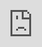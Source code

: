 ```yaml
---
title: >-
  Extreme sports, an FPS from former Blizzard devs and other new indie games
  worth checking out
date: '2025-07-26'
excerpt: >-
  Welcome to our weekly roundup of what&#39;s going on in the indie game space.
  There have been quite a few high-profile arrivals this week, as well as...
coverImage: >-
  https://images.unsplash.com/photo-1503676260728-1c00da094a0b?w=400&h=200&fit=crop&auto=format
author: AIVibe
tags:
  - Ai
  - Work
category: Education
source: >-
  https://www.engadget.com/gaming/extreme-sports-an-fps-from-former-blizzard-devs-and-other-new-indie-games-worth-checking-out-110007013.html?src=rss
---
```

<p>Welcome to our weekly roundup of what&#39;s going on in the indie game space. There have been quite a few high-profile arrivals this week, as well as others that have left early access and or arrived on more platforms.</p>
<p>I have a long flight this weekend and I&#39;m a little torn over what to play while I&#39;m in the air. I have my Switch 2, Steam Deck and Playdate with me (excessive, I know). As such, there are many ways I can go here. I haven&#39;t yet burrowed my way into <a data-i13n="cpos:1;pos:1" href="https://www.engadget.com/gaming/nintendo/donkey-kong-bananza-review-nintendos-latest-3d-platformer-is-an-instant-classic-143048108.html"><em>Donkey Kong Bananza</em></a>, so that&#39;s a strong option. But then there are all the Playdate Season Two games I&#39;ve yet to check out — <a data-i13n="cpos:2;pos:1" href="https://www.engadget.com/gaming/playdate-season-2-review-taria--como-and-black-hole-havoc-210042109.html"><em>Taria &amp; Como</em></a> is one I definitely want to play — while my Steam Deck is bursting with games and is running out of storage space.</p>
<span id="end-legacy-contents"></span><p>Decision paralysis is an all-too-common affliction these days, particularly when it comes to games or picking something to watch. I feel like the smartest choice here is to play whatever is taking up the most space on my Steam Deck that I&#39;ve yet to play, so I can just scrub it if I&#39;m not interested. I&#39;ll probably do that unless I do my usual thing while flying: try to catch up on sleep.</p>
<h2 id="jump-link-new-releases">New releases</h2>
<div id="2bb45949af194cf3a4f503f0f55689af"><iframe src="https://www.youtube.com/embed/8jHMuZE2HPA?rel=0" style="top:0;left:0;width:100%;height:100%;position:absolute;border:0;" allowfullscreen scrolling="no" data-embed-domain="www.youtube.com"></iframe></div>
<p>If there were a hall of fame just for mobile games, the first two Monument Valley games would surely be first-ballot inductees. While the <a data-i13n="cpos:3;pos:1" href="https://www.engadget.com/gaming/monument-valley-3-breaks-the-series-old-boundaries-by-adding-a-sailboat-013638578.html">third entry in the series</a> perhaps didn&#39;t quite hit those heady heights, it still has its fans and was well-received when it debuted on iOS and Android via Netflix late last year. Just over seven months later, <em>Monument Valley 3</em> has <a data-i13n="cpos:4;pos:1" href="https://www.engadget.com/gaming/monument-valley-3-breaks-free-from-netflix-on-july-22-170002131.html">sailed onto more platforms</a>. Ustwo Games&#39; thoughtful and stylish M.C. Escher-inspired puzzler is now available on <a data-i13n="cpos:5;pos:1" href="https://store.steampowered.com/app/3132930/Monument_Valley_3/">PC</a>, Nintendo Switch, Switch 2, PS4, PS5 and Xbox Series X/S.</p>
<div id="8c72d4655f0140849b016127ac3cacfd"><iframe src="https://www.youtube.com/embed/oXZaTpHnX4I?rel=0" style="top:0;left:0;width:100%;height:100%;position:absolute;border:0;" allowfullscreen scrolling="no" data-embed-domain="www.youtube.com"></iframe></div>
<p>RageSquid and publisher No More Robots had a surprise in store this week when they suddenly released <em>Descenders Next </em>during a showcase of that game and its downhill biking-focused predecessor. This is a multiplayer action sports game that, at the outset, features snowboarding and mountainboarding. The developers plan to add more extreme sports over time (the game is currently in early access and there&#39;s a two-year roadmap to the 1.0 release). <em>Descenders Next </em>is available on <a data-i13n="cpos:6;pos:1" href="https://store.steampowered.com/app/2375530/Descenders_Next/">Steam</a>, Xbox and Game Pass for Xbox and PC.</p>
<div id="4a5ceba4affe4d5580e916581a8a891b"><iframe src="https://www.youtube.com/embed/a7tfFCfsI2E?rel=0" style="top:0;left:0;width:100%;height:100%;position:absolute;border:0;" allowfullscreen scrolling="no" data-embed-domain="www.youtube.com"></iframe></div>
<p><a data-i13n="cpos:7;pos:1" href="https://www.engadget.com/gaming/the-annapurna-published-cycling-adventure-ghost-bike-is-now-wheel-world-173009766.html"><em>Wheel World</em></a> seems much more relaxing than <em>Descenders Next</em>, even though your mission is to save the world from complete collapse. The launch trailer for this open-world cycling game from Messhof (<em>Nidhogg</em>) has impeccable vibes. Between races, you&#39;ll be able to search for parts to upgrade your bike. Given its stellar track record, any game that Annapurna Interactive publishes is worth checking out, and I&#39;ll certainly be giving <em>Wheel World</em> a spin. It&#39;s out now on <a data-i13n="cpos:8;pos:1" href="https://store.steampowered.com/app/1497460/Wheel_World/">Steam</a>, <a data-i13n="cpos:9;pos:1" href="https://store.epicgames.com/en-US/p/wheel-world-1668c7">Epic Games Store</a>, PS5 and Xbox Series X/S, as well as Game Pass Ultimate and PC Game Pass.</p>
<div id="ee76a67eb6be473d854578e4168fcab9"><iframe src="https://www.youtube.com/embed/lDcX7Kf_gTg?rel=0" style="top:0;left:0;width:100%;height:100%;position:absolute;border:0;" allowfullscreen scrolling="no" data-embed-domain="www.youtube.com"></iframe></div>
<p><em>Wildgate</em> is a multiplayer shooter from publisher Dreamhaven&#39;s Moonshot Games division. Dreamhaven CEO Mike Morhaime is a co-founder and former president of Blizzard. Almost all of the company&#39;s first wave of employees used to work at Blizzard too. So it&#39;s maybe not too much of a surprise that <em>Wildgate</em> has a polished, colorful look. The team extraction shooter — which is now available on <a data-i13n="cpos:10;pos:1" href="https://store.steampowered.com/app/3504780/Wildgate/">Steam</a>, PS5 and Xbox Series X/S — has spaceship-based combat and a procedurally-generated map to help switch things up from game-to-game.</p>
<p>Dreamhaven has had quite a busy 2025 so far. It has released the full version of the enjoyable action RPG <em>Lynked: Banner of the Spark</em> (by FuzzyBot Games), forged a publishing partnership with Game River for its tactical wargame <em>Mechabellum</em> and unleashed two games of its own in the shape of tabletop RPG party game <a data-i13n="cpos:11;pos:1" href="https://www.engadget.com/gaming/dreamhavens-tabletop-rpg-party-game-sunderfolk-arrives-on-april-23-183006473.html"><em>Sunderfolk</em></a><em>&nbsp;</em>and now <em>Wildgate</em>.</p>
<div id="83c90f0ef6a24090ab0ebaac742373b6"><iframe src="https://www.youtube.com/embed/fMOBRmh8xCk?rel=0" style="top:0;left:0;width:100%;height:100%;position:absolute;border:0;" allowfullscreen scrolling="no" data-embed-domain="www.youtube.com"></iframe></div>
<p><em>Supervive</em> (previously known as <em>Project Loki</em>) is a game <a data-i13n="cpos:12;pos:1" href="https://www.engadget.com/project-loki-looks-like-a-rad-mix-of-league-of-legends-and-fortnite-130053005.html">we&#39;ve had an eye on for a while</a> and it&#39;s now out of early access on <a data-i13n="cpos:13;pos:1" href="https://store.steampowered.com/app/1283700/SUPERVIVE/">Steam</a>. Theorycraft has overhauled this free-to-play MOBA/battle royale hybrid with the 1.0 update by introducing a larger map that has more traversal options, a two-seater aerial vehicle, more playable characters, faster revives, an upgraded user interface <a data-i13n="cpos:14;pos:1" href="https://steamcommunity.com/games/1283700/announcements/detail/516342322187730946">and much more</a>.</p>
<h2 id="jump-link-upcoming">Upcoming</h2>
<div id="a6b2c3f9519e44b6863a42a17b11e60a"><iframe src="https://www.youtube.com/embed/nh-WdVC1Gpc?rel=0" style="top:0;left:0;width:100%;height:100%;position:absolute;border:0;" allowfullscreen scrolling="no" data-embed-domain="www.youtube.com"></iframe></div>
<p><em>Agefield High: Rock the School</em> is a narrative adventure game that follows a high school senior after his parents move with him to a new town. Sam Tatum wants to make his last few months of school unforgettable, and if he feels the need to skip class or mow lawns for a few bucks to make that happen, so be it.</p>
<p>This project from Refugium Games, which is in development for PC and consoles and slated to debut in early 2026, already feels like it&#39;s dripping with nostalgia, and that&#39;s just based on the trailer and press release. It&#39;s set in 2002 and is said to have a soundtrack filled with pop-punk tunes. <a data-i13n="cpos:15;pos:1" href="https://store.steampowered.com/app/3562580/Agefield_High_Rock_the_School/"><em>Agefield High: Rock the School</em></a> has a branching narrative too, with several endings to experience. The developers took some inspiration from Rockstar&#39;s <em>Bully</em> and since <a data-i13n="elm:context_link;elmt:doNotAffiliate;cpos:16;pos:1" class="no-affiliate-link" href="https://bully.fandom.com/wiki/Bully_2">we might not ever get a proper sequel</a> to that game, <em>Agefield High: Rock the School</em> may just fill a certain void in my millennial heart.</p>
<div id="d7bed8f7855b45ea9ef829b7f772aee6"><iframe src="https://www.youtube.com/embed/_ykuHNa_xcw?rel=0" style="top:0;left:0;width:100%;height:100%;position:absolute;border:0;" allowfullscreen scrolling="no" data-embed-domain="www.youtube.com"></iframe></div>
<p>I quite like the aesthetic of <a data-i13n="cpos:17;pos:1" href="https://store.steampowered.com/app/3052510/Oceaneers/"><em>Oceaneers</em></a>, a survival-crafting sim from Barrel Smash Studios. It seems to draw from the same well as <em>Don&#39;t Starve</em>, but that&#39;s hardly a bad thing. You&#39;ll hop between islands in search of resources and ways to expand your colony. You&#39;ll also battle sharks and crabs, and maybe even discover hidden bunkers — perhaps there&#39;s someone inside who has to <a data-i13n="cpos:18;pos:1" href="https://lostpedia.fandom.com/wiki/Pushing_the_button">punch a sequence into a terminal every 108 minutes</a>? <em>Oceaneers</em> is expected to hit Steam early access in 2026 with a demo dropping soon. Maybe I&#39;ll start a long-overdue <em>Lost</em> rewatch in the meantime.</p>
<div id="ade8e66439c94bb69f30762a5c791c38"><iframe src="https://www.youtube.com/embed/xQex8Li7Bvo?rel=0" style="top:0;left:0;width:100%;height:100%;position:absolute;border:0;" allowfullscreen scrolling="no" data-embed-domain="www.youtube.com"></iframe></div>
<p>Getting lost in a fictional world for dozens upon dozens of hours can be quite appealing, and I do enjoy larger games in that vein. But so many games are too bloated these days and I do love shorter, more focused experiences. <em>Catto&#39;s Post Office</em> is said to take around an hour to complete.</p>
<p>In this open-world title from In Shambles Studio and publisher Cult Games, you&#39;ll play as a Postcat who delivers packages to the residents of a small town. You can do cat things like hide in boxes, knock stuff over and meow whenever you like with a dedicated button. It looks too dang adorable. <em>Catto&#39;s Post Office</em> will cost $5 when it <a data-i13n="cpos:19;pos:1" href="https://store.steampowered.com/app/2908050/Cattos_Post_Office/">hits Steam</a> on August 4, and there will be a 20 percent launch discount.</p>
<div id="3a5f6acc2b224374ad6bde0c6e9a0ecf"><iframe src="https://www.youtube.com/embed/6ELVzX5m_rY?rel=0" style="top:0;left:0;width:100%;height:100%;position:absolute;border:0;" allowfullscreen scrolling="no" data-embed-domain="www.youtube.com"></iframe></div>
<p>You know how, in <em>Final Fantasy VII</em>, Cloud has a massive sword? Well, what if you could have a weapon like that in a puzzle-focused action platformer? Enter the wonderfully titled Gigasword from solo developer Studio Hybrid and publisher Akupara Games. Along with using your weapon to take out unfortunate baddies and beastly bosses, you&#39;ll employ it to solve puzzles and help with platforming. <a data-i13n="cpos:20;pos:1" href="https://store.steampowered.com/app/1885930/GIGASWORD/"><em>Gigasword</em></a> is coming to Steam on October 2, and there&#39;s a demo available now.</p>
<div id="ef113a4b445d4511ab17a15381eb8df3"><iframe src="https://www.youtube.com/embed/PGQepNNzoG0?rel=0" style="top:0;left:0;width:100%;height:100%;position:absolute;border:0;" allowfullscreen scrolling="no" data-embed-domain="www.youtube.com"></iframe></div>
<p>Speaking of games with fantastic names, <em>The Player Who Can&#39;t Level Up</em> sure has one of those. This is an action roguelite that is based on <a data-i13n="cpos:21;pos:1" href="https://manhuaplus.org/manga/player-who-can-t-level-up">a webtoon</a> that debuted last year. It has a slick, gorgeous trailer and — as the title suggests — you won&#39;t be able to level up your character. You can, however, select perks to help you hunt monsters. Tripearl Games is the studio behind the project, for which it&#39;s targeting a 2026 debut on <a data-i13n="cpos:22;pos:1" href="https://store.steampowered.com/app/2985520/The_Player_Who_Cant_Level_Up/">PC</a> and consoles.</p>This article originally appeared on Engadget at https://www.engadget.com/gaming/extreme-sports-an-fps-from-former-blizzard-devs-and-other-new-indie-games-worth-checking-out-110007013.html?src=rss
